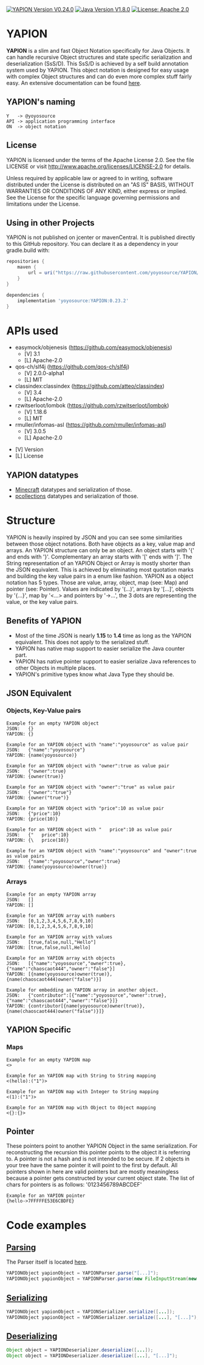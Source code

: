 [![YAPION Version V0.24.0](https://img.shields.io/badge/YAPION%20Version-0.24.0-red)](https://github.com/yoyosource/YAPION/tree/master/)
[![Java Version V1.8.0](https://img.shields.io/badge/Java%20Version-1.8.0-blue.svg)](https://github.com/yoyosource/YAPION/tree/master/)
[![License: Apache 2.0](https://img.shields.io/badge/license-Apache%202-blue)](http://www.apache.org/licenses/LICENSE-2.0)

# YAPION
**YAPION** is a slim and fast Object Notation specifically for Java Objects.
It can handle recursive Object structures and state specific serialization and deserialization (SsS/D).
This SsS/D is achieved by a self build annotation system used by YAPION. This object notation is designed for easy usage with complex Object structures and can do even more complex stuff fairly easy.
An extensive documentation can be found [here](https://yoyosource.github.io/YAPION/).   

## YAPION's naming
```
Y   -> @yoyosource   
API -> application programming interface
ON  -> object notation
```

## License
YAPION is licensed under the terms of the Apache License 2.0. See the file LICENSE or visit http://www.apache.org/licenses/LICENSE-2.0 for details.

Unless required by applicable law or agreed to in writing, software distributed under the License is distributed on an "AS IS" BASIS, WITHOUT WARRANTIES OR CONDITIONS OF ANY KIND, either express or implied. See the License for the specific language governing permissions and limitations under the License.

## Using in other Projects
YAPION is not published on jcenter or mavenCentral. It is published directly to this GitHub repository. You can declare it as a dependency in your gradle.build with:
```groovy
repositories {
    maven {
        url = uri("https://raw.githubusercontent.com/yoyosource/YAPION/master/releases")
    }
}

dependencies {
    implementation 'yoyosource:YAPION:0.23.2'
}
```

# APIs used
- easymock/objenesis (https://github.com/easymock/objenesis)
  - [V] 3.1
  - [L] Apache-2.0
- qos-ch/slf4j (https://github.com/qos-ch/slf4j)
  - [V] 2.0.0-alpha1
  - [L] MIT
- classindex:classindex (https://github.com/atteo/classindex)
  - [V] 3.4
  - [L] Apache-2.0
- rzwitserloot/lombok (https://github.com/rzwitserloot/lombok)
  - [V] 1.18.6
  - [L] MIT
- rmuller/infomas-asl (https://github.com/rmuller/infomas-asl)
  - [V] 3.0.5
  - [L] Apache-2.0

* [V] Version
* [L] License

## YAPION datatypes
- [Minecraft](https://github.com/yoyosource/YAPION-datatypes-mc) datatypes and serialization of those.
- [pcollections](https://github.com/yoyosource/YAPION-datatypes-pcollections) datatypes and serialization of those.

# Structure
YAPION is heavily inspired by JSON and you can see some similarities between those object notations.
Both have objects as a key, value map and arrays. An YAPION structure can only be an object. An object starts with '{' and ends with '}'. Complementary an array starts with '\[' ends with ']'.
The String representation of an YAPION Object or Array is mostly shorter than the JSON equivalent. This is achieved by eliminating most quotation marks and building the key value pairs in a enum like fashion.
YAPION as a object notation has 5 types. Those are value, array, object, map (see: Map) and pointer (see: Pointer).
Values are indicated by '(...)', arrays by '\[...]', objects by '{...}', map by '<...> and pointers by '->...', the 3 dots are representing the value, or the key value pairs.

## Benefits of YAPION
- Most of the time JSON is nearly **1.15** to **1.4** time as long as the YAPION equivalent. This does not apply to the serialized stuff.
- YAPION has native map support to easier serialize the Java counter part.
- YAPION has native pointer support to easier serialize Java references to other Objects in multiple places.
- YAPION's primitive types know what Java Type they should be.

## JSON Equivalent
### Objects, Key-Value pairs
```
Example for an empty YAPION object
JSON:   {}
YAPION: {}

Example for an YAPION object with "name":"yoyosource" as value pair
JSON:   {"name":"yoyosource"}
YAPION: {name(yoyosource)}

Example for an YAPION object with "owner":true as value pair
JSON:   {"owner":true}
YAPION: {owner(true)}

Example for an YAPION object with "owner":"true" as value pair
JSON:   {"owner":"true"}
YAPION: {owner("true")}

Example for an YAPION object with "price":10 as value pair
JSON:   {"price":10}
YAPION: {price(10)}

Example for an YAPION object with "   price":10 as value pair
JSON:   {"   price":10}
YAPION: {\   price(10)}

Example for an YAPION object with "name":"yoyosource" and "owner":true as value pairs
JSON:   {"name":"yoyosource","owner":true}
YAPION: {name(yoyosource)owner(true)}
```
### Arrays
```
Example for an empty YAPION array
JSON:   []
YAPION: []

Example for an YAPION array with numbers
JSON:   [0,1,2,3,4,5,6,7,8,9,10]
YAPION: [0,1,2,3,4,5,6,7,8,9,10]

Example for an YAPION array with values
JSON:   [true,false,null,"Hello"]
YAPION: [true,false,null,Hello]

Example for an YAPION array with objects
JSON:   [{"name":"yoyosource","owner":true},{"name":"chaoscaot444","owner":"false"}]
YAPION: [{name(yoyosource)owner(true)},{name(chaoscaot444)owner("false")}]

Example for embedding an YAPION array in another object.
JSON:   {"contributor":[{"name":"yoyosource","owner":true},{"name":"chaoscaot444","owner":"false"}]}
YAPION: {contributor[{name(yoyosource)owner(true)},{name(chaoscaot444)owner("false")}]}
```
## YAPION Specific
### Maps
```
Example for an empty YAPION map
<>

Example for an YAPION map with String to String mapping
<(hello):("1")>

Example for an YAPION map with Integer to String mapping
<(1):("1")>

Example for an YAPION map with Object to Object mapping
<{}:{}>
```
## Pointer
These pointers point to another YAPION Object in the same serialization. For reconstructing the recursion this pointer points to the object it is referring to.
A pointer is not a hash and is not intended to be secure. If 2 objects in your tree have the same pointer it will point to the first by default.
All pointers shown in here are valid pointers but are mostly meaningless because a pointer gets constructed by your current object state.
The list of chars for pointers is as follows: '0123456789ABCDEF'
```
Example for an YAPION pointer
{hello->7FFFFFE53E6CBDFE}
```

# Code examples
## [Parsing](https://github.com/yoyosource/YAPION/tree/master/src/main/java/yapion/hierarchy)
The Parser itself is located [here](https://github.com/yoyosource/YAPION/tree/master/src/main/java/yapion/parser).
```java
YAPIONObject yapionObject = YAPIONParser.parse("[...]");
YAPIONObject yapionObject = YAPIONParser.parse(new FileInputStream(new File([...])));
```

## [Serializing](https://github.com/yoyosource/YAPION/tree/master/src/main/java/yapion/serializing)
```java
YAPIONObject yapionObject = YAPIONSerializer.serialize([...]);
YAPIONObject yapionObject = YAPIONSerializer.serialize([...], "[...]");
```

## [Deserializing](https://github.com/yoyosource/YAPION/tree/master/src/main/java/yapion/serializing)
```java
Object object = YAPIONDeserializer.deserialize([...]);
Object object = YAPIONDeserializer.deserialize([...], "[...]");
```